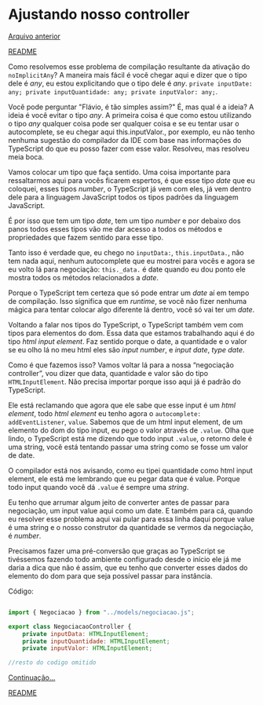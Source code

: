 # Ajustando nosso controller

[Arquivo anterior](/estudos/tipoImplicitoAny.md)


[README](/README.md)

Como resolvemos esse problema de compilação resultante da ativação do `noImplicitAny`? A maneira mais fácil é você chegar aqui e dizer que o tipo dele é *any*, eu estou explicitando que o tipo dele é *any*. `private inputDate: any; private inputQuantidade: any; private inputValor: any;`.

Você pode perguntar "Flávio, é tão simples assim?" É, mas qual é a ideia? A ideia é você evitar o tipo *any*. A primeira coisa é que como estou utilizando o tipo *any* qualquer coisa pode ser qualquer coisa e se eu tentar usar o autocomplete, se eu chegar aqui this.inputValor., por exemplo, eu não tenho nenhuma sugestão do compilador da IDE com base nas informações do TypeScript do que eu posso fazer com esse valor. Resolveu, mas resolveu meia boca.

Vamos colocar um tipo que faça sentido. Uma coisa importante para ressaltarmos aqui para vocês ficarem espertos, é que esse tipo *date* que eu coloquei, esses tipos *number*, o TypeScript já vem com eles, já vem dentro dele para a linguagem JavaScript todos os tipos padrões da linguagem JavaScript.

É por isso que tem um tipo *date*, tem um tipo *number* e por debaixo dos panos todos esses tipos vão me dar acesso a todos os métodos e propriedades que fazem sentido para esse tipo.

Tanto isso é verdade que, eu chego no `inputData:`, `this.inputData.`, não tem nada aqui, nenhum autocomplete que eu mostrei para vocês e agora se eu volto lá para negociação: `this._data.` é date quando eu dou ponto ele mostra todos os métodos relacionados a *date*.

Porque o TypeScript tem certeza que só pode entrar um *date* aí em tempo de compilação. Isso significa que em *runtime*, se você não fizer nenhuma mágica para tentar colocar algo diferente lá dentro, você só vai ter um *date*.

Voltando a falar nos tipos do TypeScript, o TypeScript também vem com tipos para elementos do dom. Essa data que estamos trabalhando aqui é do tipo *html input element*. Faz sentido porque o date, a quantidade e o valor se eu olho lá no meu html eles são *input number*, e *input date*, *type date*.

Como é que fazemos isso? Vamos voltar lá para a nossa “negociação controller”, vou dizer que data, quantidade e valor são do tipo `HTMLInputElement`. Não precisa importar porque isso aqui já é padrão do TypeScript.

Ele está reclamando que agora que ele sabe que esse input é um *html element*, todo *html element* eu tenho agora o `autocomplete: addEventListener`, `value`. Sabemos que de um html input element, de um elemento do dom do tipo input, eu pego o valor através de `.value`. Olha que lindo, o TypeScript está me dizendo que todo input `.value`, o retorno dele é uma string, você está tentando passar uma string como se fosse um valor de date.

O compilador está nos avisando, como eu tipei quantidade como html input element, ele está me lembrando que eu pegar data que é value. Porque todo input quando você dá `.value` é sempre uma *string*.

Eu tenho que arrumar algum jeito de converter antes de passar para negociação, um input value aqui como um date. E também para cá, quando eu resolver esse problema aqui vai pular para essa linha daqui porque value é uma string e o nosso construtor da quantidade se vermos da negociação, é *number*.

Precisamos fazer uma pré-conversão que graças ao TypeScript se tivéssemos fazendo todo ambiente configurado desde o início ele já me daria a dica que não é assim, que eu tenho que converter esses dados do elemento do dom para que seja possível passar para instância.

Código:

```javascript

import { Negociacao } from "../models/negociacao.js";

export class NegociacaoController {
    private inputData: HTMLInputElement;
    private inputQuantidade: HTMLInputElement;
    private inputValor: HTMLInputElement;

//resto do codigo omitido
```

[Continuação...](/estudos/convertendoDadosEntrada.md)


[README](/README.md)